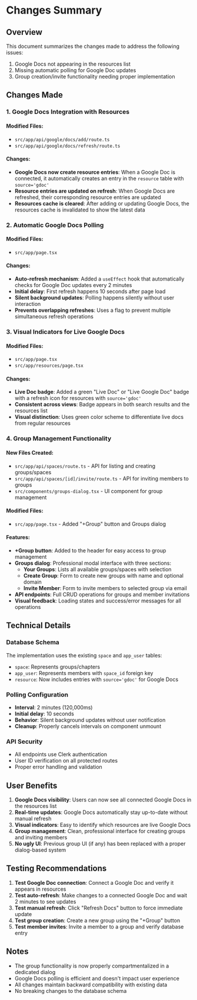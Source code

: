 # Changes Summary

## Overview
This document summarizes the changes made to address the following issues:
1. Google Docs not appearing in the resources list
2. Missing automatic polling for Google Doc updates
3. Group creation/invite functionality needing proper implementation

## Changes Made

### 1. Google Docs Integration with Resources

#### Modified Files:
- `src/app/api/google/docs/add/route.ts`
- `src/app/api/google/docs/refresh/route.ts`

#### Changes:
- **Google Docs now create resource entries**: When a Google Doc is connected, it automatically creates an entry in the `resource` table with `source='gdoc'`
- **Resource entries are updated on refresh**: When Google Docs are refreshed, their corresponding resource entries are updated
- **Resources cache is cleared**: After adding or updating Google Docs, the resources cache is invalidated to show the latest data

### 2. Automatic Google Docs Polling

#### Modified Files:
- `src/app/page.tsx`

#### Changes:
- **Auto-refresh mechanism**: Added a `useEffect` hook that automatically checks for Google Doc updates every 2 minutes
- **Initial delay**: First refresh happens 10 seconds after page load
- **Silent background updates**: Polling happens silently without user interaction
- **Prevents overlapping refreshes**: Uses a flag to prevent multiple simultaneous refresh operations

### 3. Visual Indicators for Live Google Docs

#### Modified Files:
- `src/app/page.tsx`
- `src/app/resources/page.tsx`

#### Changes:
- **Live Doc badge**: Added a green "Live Doc" or "Live Google Doc" badge with a refresh icon for resources with `source='gdoc'`
- **Consistent across views**: Badge appears in both search results and the resources list
- **Visual distinction**: Uses green color scheme to differentiate live docs from regular resources

### 4. Group Management Functionality

#### New Files Created:
- `src/app/api/spaces/route.ts` - API for listing and creating groups/spaces
- `src/app/api/spaces/[id]/invite/route.ts` - API for inviting members to groups
- `src/components/groups-dialog.tsx` - UI component for group management

#### Modified Files:
- `src/app/page.tsx` - Added "+Group" button and Groups dialog

#### Features:
- **+Group button**: Added to the header for easy access to group management
- **Groups dialog**: Professional modal interface with three sections:
  - **Your Groups**: Lists all available groups/spaces with selection
  - **Create Group**: Form to create new groups with name and optional domain
  - **Invite Member**: Form to invite members to selected group via email
- **API endpoints**: Full CRUD operations for groups and member invitations
- **Visual feedback**: Loading states and success/error messages for all operations

## Technical Details

### Database Schema
The implementation uses the existing `space` and `app_user` tables:
- `space`: Represents groups/chapters
- `app_user`: Represents members with `space_id` foreign key
- `resource`: Now includes entries with `source='gdoc'` for Google Docs

### Polling Configuration
- **Interval**: 2 minutes (120,000ms)
- **Initial delay**: 10 seconds
- **Behavior**: Silent background updates without user notification
- **Cleanup**: Properly cancels intervals on component unmount

### API Security
- All endpoints use Clerk authentication
- User ID verification on all protected routes
- Proper error handling and validation

## User Benefits

1. **Google Docs visibility**: Users can now see all connected Google Docs in the resources list
2. **Real-time updates**: Google Docs automatically stay up-to-date without manual refresh
3. **Visual indicators**: Easy to identify which resources are live Google Docs
4. **Group management**: Clean, professional interface for creating groups and inviting members
5. **No ugly UI**: Previous group UI (if any) has been replaced with a proper dialog-based system

## Testing Recommendations

1. **Test Google Doc connection**: Connect a Google Doc and verify it appears in resources
2. **Test auto-refresh**: Make changes to a connected Google Doc and wait 2 minutes to see updates
3. **Test manual refresh**: Click "Refresh Docs" button to force immediate update
4. **Test group creation**: Create a new group using the "+Group" button
5. **Test member invites**: Invite a member to a group and verify database entry

## Notes

- The group functionality is now properly compartmentalized in a dedicated dialog
- Google Docs polling is efficient and doesn't impact user experience
- All changes maintain backward compatibility with existing data
- No breaking changes to the database schema
